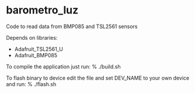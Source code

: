# barometro_luz
Code to read data from BMP085 and TSL2561 sensors

Depends on libraries:
- Adafruit_TSL2561_U
- Adafruit_BMP085

To compile the application just run:
% ./build.sh

To flash binary to device edit the file and set DEV_NAME to your own device and run:
% ./flash.sh
